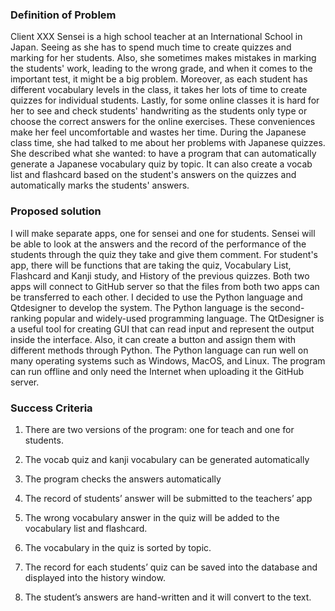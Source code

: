   ### Definition of Problem 
  
 Client XXX Sensei is a high school teacher at an International School in Japan. Seeing as she has to spend much time to create quizzes and marking for her 
 students. Also, she sometimes makes mistakes in marking the students' work, leading to the wrong grade, and when it comes to the important test, it might be a 
 big problem. Moreover, as each student has different vocabulary levels in the class, it takes her lots of time to create quizzes for individual students. Lastly, 
 for some online classes it is hard for her to see and check students' handwriting as the students only type or choose the correct answers for the online exercises.
 These conveniences make her feel uncomfortable and wastes her time. During the Japanese class time, she had talked to me about her problems with Japanese 
 quizzes. She described what she wanted: to have a program that can automatically generate a Japanese vocabulary quiz by topic. It can also create a vocab list and 
 flashcard based on the student's answers on the quizzes and automatically marks the students' answers. 
  
  ### Proposed solution
    
I will make separate apps, one for sensei and one for students. Sensei will be able to look at the answers and the record of the performance of the students 
through the quiz they take and give them comment. For student's app, there will be functions that are taking the quiz, Vocabulary List, Flashcard and Kanji study,
and History of the previous quizzes. Both two apps will connect to GitHub server so that the files from both two apps can be transferred to each other. I decided 
to use the Python language and Qtdesigner to develop the system. The Python language is the second-ranking popular and widely-used programming language.  The 
QtDesigner is a useful tool for creating GUI that can read input and represent the output inside the interface. Also, it can create a button and assign them 
with different methods through Python. The Python language can run well on many operating systems such as Windows, MacOS, and Linux. The program can run offline
and only need the Internet when uploading it the GitHub server.

   ### Success Criteria

1.	There are two versions of the program: one for teach and one for students.

2.	The vocab quiz and kanji vocabulary can be generated automatically

3.	The program checks the answers automatically 

4.	The record of students’ answer will be submitted to the teachers’ app

5.	The wrong vocabulary answer in the quiz will be added to the vocabulary list and flashcard.

6.	The vocabulary in the quiz is sorted by topic.  

7.	The record for each students’ quiz can be saved into the database and displayed into the history window.

8.	The student’s answers are hand-written and it will convert to the text.  











